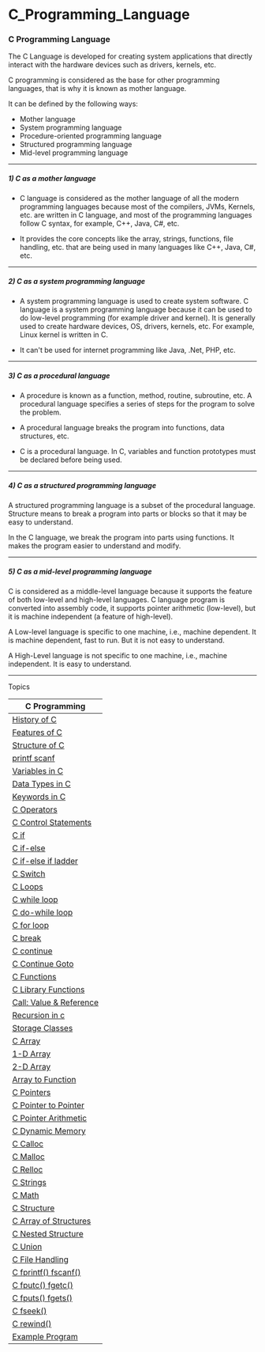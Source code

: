 # C_Programming_Language


### C Programming Language



The C Language is developed for creating system applications that directly interact with the hardware devices such as drivers, kernels, etc.

C programming is considered as the base for other programming languages, that is why it is known as mother language.

It can be defined by the following ways:
* Mother language
* System programming language
* Procedure-oriented programming language
* Structured programming language
* Mid-level programming language

------

##### 1) C as a mother language

* C language is considered as the mother language of all the modern programming languages because most of the compilers, JVMs, Kernels, etc. are written in C language, and most of the programming languages follow C syntax, for example, C++, Java, C#, etc.

* It provides the core concepts like the array, strings, functions, file handling, etc. that are being used in many languages like C++, Java, C#, etc.

-------

##### 2) C as a system programming language

* A system programming language is used to create system software. C language is a system programming language because it can be used to do low-level programming (for example driver and kernel). It is generally used to create hardware devices, OS, drivers, kernels, etc. For example, Linux kernel is written in C.

* It can't be used for internet programming like Java, .Net, PHP, etc.

----------

##### 3) C as a procedural language

* A procedure is known as a function, method, routine, subroutine, etc. A procedural language specifies a series of steps for the program to solve the problem.

* A procedural language breaks the program into functions, data structures, etc.

* C is a procedural language. In C, variables and function prototypes must be declared before being used.

--------------

##### 4) C as a structured programming language

A structured programming language is a subset of the procedural language. Structure means to break a program into parts or blocks so that it may be easy to understand.

In the C language, we break the program into parts using functions. It makes the program easier to understand and modify.

-------------

##### 5) C as a mid-level programming language

C is considered as a middle-level language because it supports the feature of both low-level and high-level languages. C language program is converted into assembly code, it supports pointer arithmetic (low-level), but it is machine independent (a feature of high-level).

A Low-level language is specific to one machine, i.e., machine dependent. It is machine dependent, fast to run. But it is not easy to understand.

A High-Level language is not specific to one machine, i.e., machine independent. It is easy to understand.

-----------

Topics


| **C Programming**| 
|----------|
|[History of C](https://github.com/vishwas9699/C_Programming_Language/blob/master/HistoryOfC.md)|
|[Features of C](https://github.com/vishwas9699/C_Programming_Language/blob/master/FeaturesOfC.md)|
|[Structure of C](https://github.com/vishwas9699/C_Programming_Language/blob/master/StructureOfC.md)|
|[printf scanf](https://github.com/vishwas9699/C_Programming_Language/tree/master/printf%26scanf/printfandscanf.md)|
|[Variables in C](https://github.com/vishwas9699/C_Programming_Language/blob/master/VariableInC/Variable.md)|
|[Data Types in C](https://github.com/vishwas9699/C_Programming_Language/blob/master/DataType/DataTypeinC.md)|
|[Keywords in C](https://github.com/vishwas9699/C_Programming_Language/blob/master/DataType/KeyWords.md)|
|[C Operators](https://github.com/vishwas9699/C_Programming_Language/blob/master/Operators/Operator.md)|
|[C Control Statements](https://github.com/vishwas9699/C_Programming_Language/tree/master/ControlStatement)|
|[C if](https://github.com/vishwas9699/C_Programming_Language/blob/master/ControlStatement/SimpleIf/SimpleIf.md)|
|[C if-else](https://github.com/vishwas9699/C_Programming_Language/blob/master/ControlStatement/if-Else/ifelse.md)|
|[C if-else if ladder](https://github.com/vishwas9699/C_Programming_Language/blob/master/ControlStatement/ifElseLadder/ifelseladder.md)|
|[C Switch](https://github.com/vishwas9699/C_Programming_Language/blob/master/ControlStatement/Switch/Switch.md)|
|[C Loops](https://github.com/vishwas9699/C_Programming_Language/blob/master/Loops/Loops.md)|
|[C while loop](https://github.com/vishwas9699/C_Programming_Language/blob/master/Loops/While/while.md)|
|[C do-while loop](https://github.com/vishwas9699/C_Programming_Language/blob/master/Loops/Do-While/dowhile.md)|
|[C for loop](https://github.com/vishwas9699/C_Programming_Language/blob/master/Loops/forloop/forloop.md)|
|[C break](https://github.com/vishwas9699/C_Programming_Language/blob/master/Loops/Break/break.md)|
|[C continue](https://github.com/vishwas9699/C_Programming_Language/blob/master/Loops/Continue/Continue.md)|
|[C Continue Goto](https://github.com/vishwas9699/C_Programming_Language/blob/master/Loops/Continue/Goto.md)|
|[C Functions](https://github.com/vishwas9699/C_Programming_Language/blob/master/Functions/Functions.md)|
|[C Library Functions](https://github.com/vishwas9699/C_Programming_Language/blob/master/Functions/C_Library_Functions.md)|
|[Call: Value & Reference](https://github.com/vishwas9699/C_Programming_Language/blob/master/Functions/Call_By_Ref_Value/Call_By_Ref_Value.md)|
|[Recursion in c](https://github.com/vishwas9699/C_Programming_Language/blob/master/Functions/Recursion/Recursion.md)|
|[Storage Classes](https://github.com/vishwas9699/C_Programming_Language/blob/master/Functions/StorageClass/StorageClass.md)|
|[C Array](https://github.com/vishwas9699/C_Programming_Language/tree/master/Array)|
|[1-D Array](https://github.com/vishwas9699/C_Programming_Language/blob/master/Array/1-D_Array/1darray.md)|
|[2-D Array](https://github.com/vishwas9699/C_Programming_Language/blob/master/Array/2-D_Array/2d-array.md)|
|[Array to Function](https://github.com/vishwas9699/C_Programming_Language/blob/master/Array/ArrayToFunction/ArrayToFunction.md)|
|[C Pointers](https://github.com/vishwas9699/C_Programming_Language/blob/master/Pointers/Pointers.md)|
|[C Pointer to Pointer](https://github.com/vishwas9699/C_Programming_Language/blob/master/Pointers/PointertoPointer.md)|
|[C Pointer Arithmetic](https://github.com/vishwas9699/C_Programming_Language/blob/master/Pointers/PointersArithmetic/PointersArithmetic.md)|
|[C Dynamic Memory](https://github.com/vishwas9699/C_Programming_Language/blob/master/Dynamic%20Memory%20Allocation/DynamicMemoryAllocation.md)|
|[C Calloc](https://github.com/vishwas9699/C_Programming_Language/blob/master/Dynamic%20Memory%20Allocation/Calloc.md)|
|[C Malloc](https://github.com/vishwas9699/C_Programming_Language/blob/master/Dynamic%20Memory%20Allocation/malloc.md)|
|[C Relloc](https://github.com/vishwas9699/C_Programming_Language/blob/master/Dynamic%20Memory%20Allocation/Relloc.md)|
|[C Strings](https://github.com/vishwas9699/C_Programming_Language/blob/master/Strings/String.md)|
|[C Math](https://github.com/vishwas9699/C_Programming_Language/blob/master/Math%20Functions/Math.md)|
|[C Structure](https://github.com/vishwas9699/C_Programming_Language/blob/master/Structure%20and%20Unions/Structure/Structure.md)|
|[C Array of Structures](https://github.com/vishwas9699/C_Programming_Language/blob/master/Structure%20and%20Unions/Structure/ArrayOfStructure.md)|
|[C Nested Structure](https://github.com/vishwas9699/C_Programming_Language/blob/master/Structure%20and%20Unions/Structure/NestedStructure.md)|
|[C Union](https://github.com/vishwas9699/C_Programming_Language/blob/master/Structure%20and%20Unions/Unions/Union.md)|
|[C File Handling](https://github.com/vishwas9699/C_Programming_Language/tree/master/File%20Handling)|
|[C fprintf() fscanf()](https://github.com/vishwas9699/C_Programming_Language/blob/master/File%20Handling/fprintf%20and%20fscanf.md)|
|[C fputc() fgetc()](https://github.com/vishwas9699/C_Programming_Language/blob/master/File%20Handling/putc%20and%20getc.md)|
|[C fputs() fgets()](https://github.com/vishwas9699/C_Programming_Language/blob/master/File%20Handling/gets%20and%20puts.md)|
|[C fseek()](https://github.com/vishwas9699/C_Programming_Language/blob/master/File%20Handling/fseek().md)|
|[C rewind()](https://github.com/vishwas9699/C_Programming_Language/blob/master/File%20Handling/rewind().md)|
|[Example Program](https://github.com/vishwas9699/C_Programming_Language/tree/master/Program(Project))|


